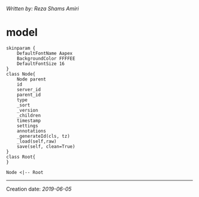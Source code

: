 _Written by: Reza Shams Amiri_
# model

``` uml
skinparam {
    DefaultFontName Aapex
    BackgroundColor FFFFEE
    DefaultFontSize 16
}
class Node{
    Node parent
    id
    server_id
    parent_id
    type
    _sort
    _version
    _children
    timestamp
    settings
    annotations
    _generateId(cls, tz)
    _load(self,raw)
    save(self, clean=True)
}
class Root{
}

Node <|-- Root
```

* * *
Creation date: _2019-06-05_
